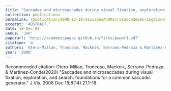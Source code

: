```yaml
---
title: "Saccades and microsaccades during visual fixation, exploration, and search: foundations for a common saccadic generator."
collection: publications
permalink: /publication/2008-12-18-SaccadesAndMicrosaccadesDuringVisualFixation_Exploration_AndSea
excerpt: 'ABSTRACT.'
date: 18-Dec-08
venue: 'JoV'
paperurl: 'http://academicpages.github.io/files/paper1.pdf'
citation: 'a'
authors: 'Otero-Millan, Troncoso, Macknik, Serrano-Pedraza & Martinez-Conde'
year: '2008'
---
```


Recommended citation: Otero-Millan, Troncoso, Macknik, Serrano-Pedraza & Martinez-Conde(2020) "Saccades and microsaccades during visual fixation, exploration, and search: foundations for a common saccadic generator." J Vis. 2008 Dec 18;8(14):21.1-18. 
